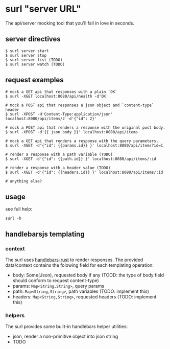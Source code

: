# surl "server URL"

The api/server mocking tool that you'll fall in love in seconds.

## server directives

```
$ surl server start
$ surl server stop
$ surl server list (TODO)
$ surl server watch (TODO)
```

## request examples

```
# mock a GET api that responses with a plain `OK`
$ surl -XGET localhost:8080/api/health -d'OK'

# mock a POST api that responses a json object and `content-type` header
$ surl -XPOST -H'Content-Type:application/json' localhost:8080/api/items/2 -d'{"id": 2}'

# mock a POST api that renders a response with the original post body.
$ surl -XPOST -d'{{ json body }}' localhost:8080/api/items

# mock a GET api that renders a response with the query parameters.
$ surl -XGET -d'{"id": {{params.id}} }' localhost:8080/api/items?id=1

# render a response with a path variable (TODO)
$ surl -XGET -d'{"id": {{path.id}} }' localhost:8080/api/items/:id

# render a response with a header value (TODO)
$ surl -XGET -d'{"id": {{headers.id}} }' localhost:8080/api/items/:id

# anything else?
```

## usage

see full help:
```
surl -h
```

## handlebarsjs templating

### context

The surl uses [handlebars-rust](https://github.com/sunng87/handlebars-rust) to render responses. The provided data/context contains the folowing field for each templating operation:
- body: Some(Json), requested body if any (TOOD: the type of body field should conform to request content-type)
- params: `Map<String,String>`, query params
- path: `Map<String,String>`, path variables (TODO: implement this)
- headers: `Map<String,String>`, requested headers (TODO: implement this)

### helpers

The surl provides some built-in handlebars helper utilities:
- json, render a non-primitive object into json string
- TODO